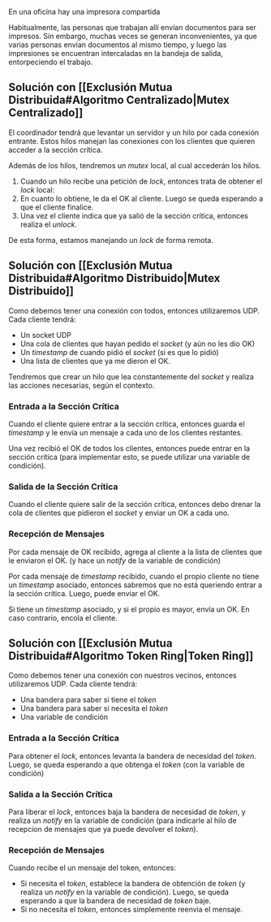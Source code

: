 En una oficina hay una impresora compartida

Habitualmente, las personas que trabajan allí envían documentos para ser impresos. Sin embargo, muchas veces se generan inconvenientes, ya que varias personas envían documentos al mismo tiempo, y luego las impresiones se encuentran intercaladas en la bandeja de salida, entorpeciendo el trabajo.

## Solución con [[Exclusión Mutua Distribuida#Algoritmo Centralizado|Mutex Centralizado]]

El coordinador tendrá que levantar un servidor y un hilo por cada conexión entrante. Estos hilos manejan las conexiones con los clientes que quieren acceder a la sección crítica.

Además de los hilos, tendremos un *mutex* local, al cual accederán los hilos.

1. Cuando un hilo recibe una petición de *lock*, entonces trata de obtener el *lock* local:
2. En cuanto lo obtiene, le da el OK al cliente. Luego se queda esperando a que el cliente finalice.
3. Una vez el cliente indica que ya salió de la sección crítica, entonces realiza el *unlock*.

De esta forma, estamos manejando un *lock* de forma remota.

## Solución con [[Exclusión Mutua Distribuida#Algoritmo Distribuido|Mutex Distribuido]]

Como debemos tener una conexión con todos, entonces utilizaremos UDP. Cada cliente tendrá:

- Un socket UDP
- Una cola de clientes que hayan pedido el *socket* (y aún no les dio OK)
- Un *timestamp* de cuando pidió el *socket* (si es que lo pidió)
- Una lista de clientes que ya me dieron el OK.

Tendremos que crear un hilo que lea constantemente del *socket* y realiza las acciones necesarias, según el contexto.

### Entrada a la Sección Crítica

Cuando el cliente quiere entrar a la sección crítica, entonces guarda el *timestamp* y le envía un mensaje a cada uno de los clientes restantes.

Una vez recibió el OK de todos los clientes, entonces puede entrar en la sección crítica (para implementar esto, se puede utilizar una variable de condición).

### Salida de la Sección Crítica

Cuando el cliente quiere salir de la sección crítica, entonces debo drenar la cola de clientes que pidieron el *socket* y enviar un OK a cada uno.

### Recepción de Mensajes

Por cada mensaje de OK recibido, agrega al cliente a la lista de clientes que le enviaron el OK. (y hace un *notify* de la variable de condición)

Por cada mensaje de *timestamp* recibido, cuando el propio cliente no tiene un *timestamp* asociado, entonces sabremos que no está queriendo entrar a la sección crítica. Luego, puede enviar el OK.

Si tiene un *timestamp* asociado, y si el propio es mayor, envía un OK. En caso contrario, encola el cliente.

## Solución con [[Exclusión Mutua Distribuida#Algoritmo Token Ring|Token Ring]]

Como debemos tener una conexión con nuestros vecinos, entonces utilizaremos UDP. Cada cliente tendrá:

- Una bandera para saber si tiene el *token*
- Una bandera para saber si necesita el *token*
- Una variable de condición

### Entrada a la Sección Crítica

Para obtener el *lock*, entonces levanta la bandera de necesidad del *token*. Luego, se queda esperando a que obtenga el *token* (con la variable de condición)

### Salida a la Sección Crítica

Para liberar el *lock*, entonces baja la bandera de necesidad de *token*, y realiza un *notify* en la variable de condición (para indicarle al hilo de recepcion de mensajes que ya puede devolver el *token*).

### Recepción de Mensajes

Cuando recibe el un mensaje del token, entonces:

- Si necesita el *token*, establece la bandera de obtención de *token* (y realiza un *notify* en la variable de condición). Luego, se queda esperando a que la bandera de necesidad de *token* baje.
- Si no necesita el *token*, entonces simplemente reenvia el mensaje.
